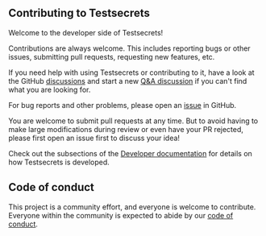 ## Contributing to Testsecrets

Welcome to the developer side of Testsecrets!

Contributions are always welcome.
This includes reporting bugs or other issues, submitting pull requests, requesting new features, etc.

If you need help with using Testsecrets or contributing to it, have a look at the GitHub [discussions](https://github.com/scipp/testsecrets/discussions) and start a new [Q&A discussion](https://github.com/scipp/testsecrets/discussions/categories/q-a) if you can't find what you are looking for.

For bug reports and other problems, please open an [issue](https://github.com/scipp/testsecrets/issues/new) in GitHub.

You are welcome to submit pull requests at any time.
But to avoid having to make large modifications during review or even have your PR rejected, please first open an issue first to discuss your idea!

Check out the subsections of the [Developer documentation](https://scipp.github.io/testsecrets/developer/index.html) for details on how Testsecrets is developed.

## Code of conduct

This project is a community effort, and everyone is welcome to contribute.
Everyone within the community is expected to abide by our [code of conduct](https://github.com/scipp/testsecrets/blob/main/CODE_OF_CONDUCT.md).

